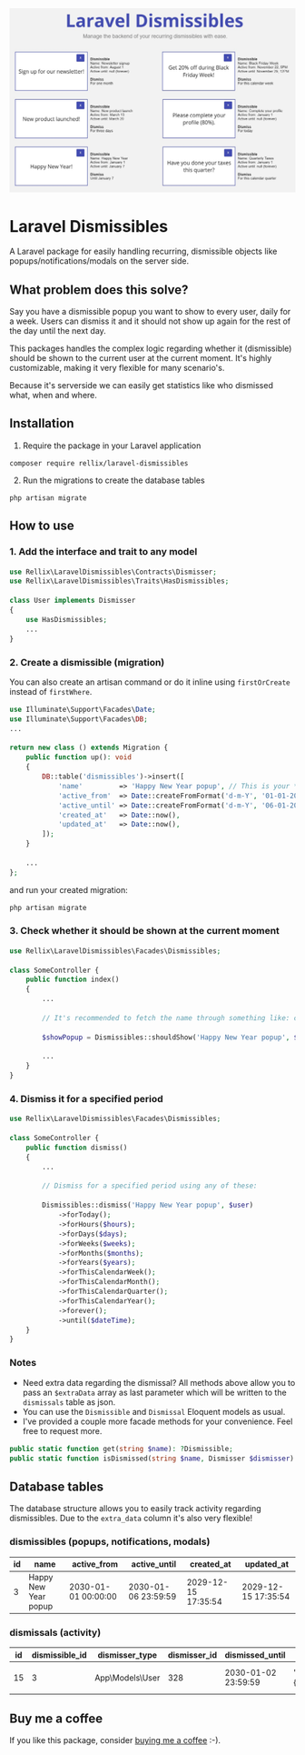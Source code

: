 ![Laravel Dismissibles](./images/laravel-dismissibles.jpg)

# Laravel Dismissibles

A Laravel package for easily handling recurring, dismissible objects like popups/notifications/modals on the server side.

## What problem does this solve?
Say you have a dismissible popup you want to show to every user, daily for a week. Users can dismiss it and it should not show up again for the rest of the day until the next day.

This packages handles the complex logic regarding whether it (dismissible) should be shown to the current user at the current moment. It's highly customizable, making it very flexible for many scenario's.

Because it's serverside we can easily get statistics like who dismissed what, when and where.

## Installation
1. Require the package in your Laravel application
```shell
composer require rellix/laravel-dismissibles
```

2. Run the migrations to create the database tables
```shell
php artisan migrate
```

## How to use

### 1. Add the interface and trait to any model
```php
use Rellix\LaravelDismissibles\Contracts\Dismisser;
use Rellix\LaravelDismissibles\Traits\HasDismissibles;

class User implements Dismisser
{
    use HasDismissibles;
    ...
}

```

### 2. Create a dismissible (migration)
You can also create an artisan command or do it inline using `firstOrCreate` instead of `firstWhere`.
```php
use Illuminate\Support\Facades\Date;
use Illuminate\Support\Facades\DB;
...

return new class () extends Migration {
    public function up(): void
    {
        DB::table('dismissibles')->insert([
            'name'         => 'Happy New Year popup', // This is your **unique** identifier
            'active_from'  => Date::createFromFormat('d-m-Y', '01-01-2030'),
            'active_until' => Date::createFromFormat('d-m-Y', '06-01-2030'), // If there is no end date, set it to `null`
            'created_at'   => Date::now(),
            'updated_at'   => Date::now(),
        ]);
    }
    
    ...
};
```

and run your created migration:
```php
php artisan migrate
```


### 3. Check whether it should be shown at the current moment
```php
use Rellix\LaravelDismissibles\Facades\Dismissibles;

class SomeController {
    public function index()
    {
        ...
    
        // It's recommended to fetch the name through something like: config('dismissibles.new_years_popup.name')
        
        $showPopup = Dismissibles::shouldShow('Happy New Year popup', $user);
        
        ...
    }
}
```

### 4. Dismiss it for a specified period
```php
use Rellix\LaravelDismissibles\Facades\Dismissibles;

class SomeController {
    public function dismiss()
    {
        ...
        
        // Dismiss for a specified period using any of these:
        
        Dismissibles::dismiss('Happy New Year popup', $user)
            ->forToday();
            ->forHours($hours);
            ->forDays($days);
            ->forWeeks($weeks);
            ->forMonths($months);
            ->forYears($years);
            ->forThisCalendarWeek();
            ->forThisCalendarMonth();
            ->forThisCalendarQuarter();
            ->forThisCalendarYear();
            ->forever();
            ->until($dateTime);
    }
}
```

### Notes
- Need extra data regarding the dismissal? All methods above allow you to pass an `$extraData` array as last parameter which will be written to the `dismissals` table as json.
- You can use the `Dismissible` and `Dismissal` Eloquent models as usual.
- I've provided a couple more facade methods for your convenience. Feel free to request more. 
```php
public static function get(string $name): ?Dismissible;
public static function isDismissed(string $name, Dismisser $dismisser): bool;
```

## Database tables
The database structure allows you to easily track activity regarding dismissibles. Due to the `extra_data` column it's also very flexible!

### dismissibles (popups, notifications, modals)
| id | name                 | active_from         | active_until        | created_at          | updated_at          |
|----|----------------------|---------------------|---------------------|---------------------|---------------------|
| 3  | Happy New Year popup | 2030-01-01 00:00:00 | 2030-01-06 23:59:59 | 2029-12-15 17:35:54 | 2029-12-15 17:35:54 |


### dismissals (activity)
| id | dismissible_id | dismisser_type  | dismisser_id | dismissed_until     | extra_data                   | created_at          | updated_at          |
|----|----------------|-----------------|--------------|---------------------|------------------------------|---------------------|---------------------|
| 15 | 3              | App\Models\User | 328          | 2030-01-02 23:59:59 | "{\"route\":\"home.index\"}" | 2030-01-02 17:35:54 | 2030-01-02 17:35:54 |

## Buy me a coffee
If you like this package, consider [buying me a coffee](https://www.paypal.com/donate/?business=E6QBKXWLXMD92&no_recurring=1&item_name=Buy+me+a+coffee&currency_code=EUR&amount=2.50) :-).
